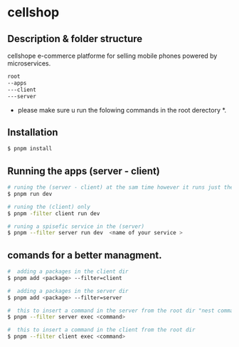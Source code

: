 # cellshop

## Description & folder structure

cellshope e-commerce platforme for selling mobile phones powered by microservices.

```bash
root
--apps 
---client 
---server
``` 

* please make sure u run the folowing commands in the root derectory *.

## Installation 

```bash
$ pnpm install
```

## Running the apps (server - client)

```bash
# runing the (server - client) at the sam time however it runs just the server service 
$ pnpm run dev

# runing the (client) only 
$ pnpm -filter client run dev 

# runing a spisefic service in the (server)   
$ pnpm --filter server run dev  <name of your service >
```

## comands for a better managment. 

```bash
#  adding a packages in the client dir 
$ pnpm add <package> --filter=client 

#  adding a packages in the server dir 
$ pnpm add <package> --filter=server 

```

```bash
#  this to insert a command in the server from the root dir "nest commands for example .."
$ pnpm --filter server exec <command>

#  this to insert a command in the client from the root dir 
$ pnpm --filter client exec <command>

```

